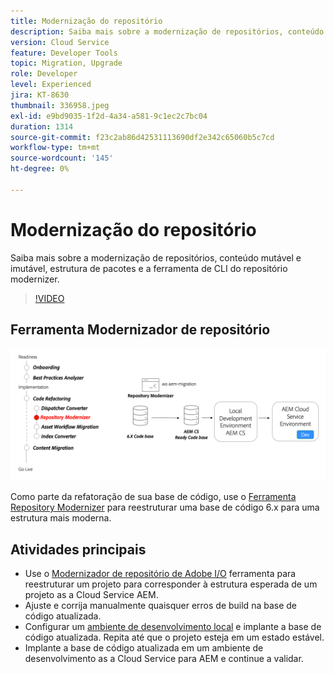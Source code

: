 ```yaml
---
title: Modernização do repositório
description: Saiba mais sobre a modernização de repositórios, conteúdo mutável e imutável, estrutura de pacotes e a ferramenta de CLI do repositório modernizer.
version: Cloud Service
feature: Developer Tools
topic: Migration, Upgrade
role: Developer
level: Experienced
jira: KT-8630
thumbnail: 336958.jpeg
exl-id: e9bd9035-1f2d-4a34-a581-9c1ec2c7bc04
duration: 1314
source-git-commit: f23c2ab86d42531113690df2e342c65060b5c7cd
workflow-type: tm+mt
source-wordcount: '145'
ht-degree: 0%

---
```


# Modernização do repositório

Saiba mais sobre a modernização de repositórios, conteúdo mutável e imutável, estrutura de pacotes e a ferramenta de CLI do repositório modernizer.

>[!VIDEO](https://video.tv.adobe.com/v/336958?quality=12&learn=on)

## Ferramenta Modernizador de repositório

![Modernizador de repositório](./assets/repository-modernizer.png)

Como parte da refatoração de sua base de código, use o [Ferramenta Repository Modernizer](https://experienceleague.adobe.com/docs/experience-manager-cloud-service/moving/refactoring-tools/repo-modernizer.html) para reestruturar uma base de código 6.x para uma estrutura mais moderna.

## Atividades principais

* Use o [Modernizador de repositório de Adobe I/O](https://github.com/adobe/aio-cli-plugin-aem-cloud-service-migration#command-aio-aem-migrationrepository-modernizer) ferramenta para reestruturar um projeto para corresponder à estrutura esperada de um projeto as a Cloud Service AEM.
* Ajuste e corrija manualmente quaisquer erros de build na base de código atualizada.
* Configurar um [ambiente de desenvolvimento local](https://experienceleague.adobe.com/docs/experience-manager-learn/cloud-service/local-development-environment-set-up/overview.html?lang=pt-BR) e implante a base de código atualizada. Repita até que o projeto esteja em um estado estável.
* Implante a base de código atualizada em um ambiente de desenvolvimento as a Cloud Service para AEM e continue a validar.

